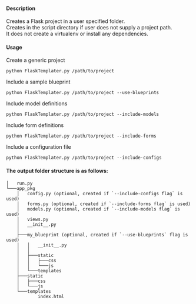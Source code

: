 #### Description
Creates a Flask project in a user specified folder.  
Creates in the script directory if user does not supply a project path.  
It does not create a virtualenv or install any dependencies. 

#### Usage  
Create a generic project

`python FlaskTemplater.py /path/to/project`

Include a sample blueprint

`python FlaskTemplater.py /path/to/project --use-blueprints`

Include model definitions

`python FlaskTemplater.py /path/to/project --include-models`

Include form definitions

`python FlaskTemplater.py /path/to/project --include-forms`

Include a configuration file

`python FlaskTemplater.py /path/to/project --include-configs`

 
#### The output folder structure is as follows:  
```
│   run.py
└───app_pkg
    │   config.py (optional, created if `--include-configs flag` is used)
    │   forms.py (optional, created if `--include-forms flag` is used)
    │   models.py (optional, created if `--include-models flag` is used)
    │   views.py
    │   __init__.py
    │
    ├───my_blueprint (optional, created if `--use-blueprints` flag is used)
    │   │   __init__.py
    │   │
    │   ├───static
    │   │   ├───css
    │   │   └───js
    │   └───templates
    ├───static
    │   ├───css
    │   └───js
    └───templates
            index.html
```

